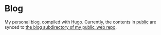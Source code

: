 # Blog
My personal blog, compiled with [Hugo](https://gohugo.io). Currently, the contents in [public](public/) are synced to [the blog subdirectory of my public\_web repo](https://github.com/samuelhavron/public_web/blob/gh-pages/blog/).
